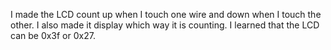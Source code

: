 I made the LCD count up when I touch one wire and down when I touch the other. I also made it display which way it is counting.
I learned that the LCD can be 0x3f or 0x27.
